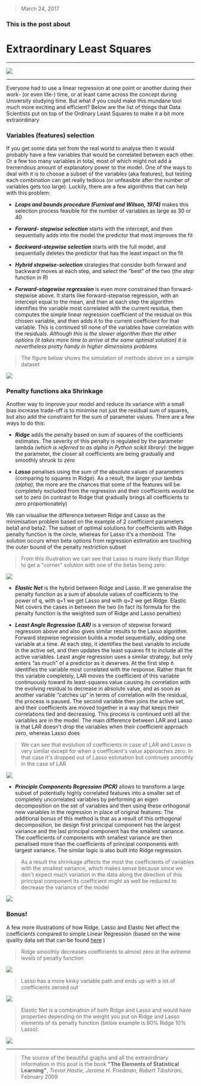 <style>
background-color: white !important;
</style>
> March 24, 2017

### This is the post about

# Extraordinary Least Squares

****

![](https://media.giphy.com/media/Q09lToTa0H3Es/giphy.gif)

****

Everyone had to use a linear regression at one point or another during their work- (or even life-) time, or at least came across the concept during University studying time. But what if you could make this mundane tool much more exciting and efficient? Below are the list of things that Data Scientists put on top of the Ordinary Least Squares to make it a bit more extraordinary

### Variables (features) selection
   If you get some data set from the real world to analyse then it would probably have a few variables that would be correlated between each other. Or a few too many variables in total, most of which might not add a tremendous amount of explanatory power to the model. One of the ways to deal with it is to choose a subset of the variables (aka features), but testing each combination can get really tedious (or unfeasible after the number of variables gets too large). Luckily, there are a few algorithms that can help with this problem:

   + __*Leaps and bounds procedure (Furnival and Wilson, 1974)*__
   makes this selection process feasible for the number of variables as large as 30 or 40


   + __*Forward- stepwise selection*__
   starts with the intercept, and then sequentially adds into the model the predictor that most improves the fit

   + __*Backward-stepwise selection*__
   starts with the full model, and sequentially deletes the predictor that has the least impact on the fit

   + __*Hybrid stepwise-selection*__
   strategies that consider both forward and backward moves at each step, and select the “best” of the two (the _step_ function in    R)

   + __*Forward-stagewise regression*__  is even more constrained than forward-stepwise above. It starts like forward-stepwise regression, with an intercept equal to the mean, and then at each step the algorithm identifies the variable most correlated with the current residua, then computes the simple linear regression coefficient of the residual on this chosen variable, and then adds it to the current coefficient for that variable. This is continued till none of the variables have correlation with the residuals. *Although this is the slower algorithm than the other options (it takes more time to arrive at the same optimal solution) it is nevertheless pretty handy in higher dimensions problems*


 > The figure below shows the simulation of methods above on a sample dataset

   ![](assets/post1/post1fig1.png)


### Penalty functions aka Shrinkage
   Another way to improve your model and reduce its variance with a small bias increase trade-off is to minimise not just the residual sum of squares, but also add the constraint for the sum of parameter values. There are a few ways to do this:

   + __*Ridge*__
   adds the penalty based on sum of squares of the coefficients estimates. The severity of this penalty is regulated by the parameter lambda *(which is referred to as alpha in Python scikit library)*: the bigger the parameter, the closer all coefficients are being gradually and smoothly shrunk to zero


   + __*Lasso*__
   penalises using the sum of the absolute values of parameters (comparing to squares in Ridge). As a result, the larger your lambda *(alpha)*, the more are the chances that some of the features will be completely excluded from the regression and their coefficients would be set to zero (in contrast to Ridge that gradually brings all coefficients to zero proportionately)


  We can visualise the difference between Ridge and Lasso as the minimisation problem based on the example of 2 coefficient parameters beta1 and beta2. The subset of optimal solutions for coefficients with Ridge penalty function is the circle, whereas for Lasso it's a rhomboid. The solution occurs when beta options from regression estimation are touching the outer bound of the penalty restriction subset

   > From this illustration we can see that Lasso is more likely than Ridge to get a "corner" solution with one of the betas being zero:

   ![](assets/post1/post1fig2.png)


   + __*Elastic Net*__
   is the hybrid between Ridge and Lasso. If we generalise the penalty function as a sum of absolute values of coefficients to the power of q, with q=1 we get Lasso and with q=2 we get Ridge. Elastic Net covers the cases in between the two (in fact its formula for the penalty function is the weighted sum of Ridge and Lasso penalties)

   + __*Least Angle Regression (LAR)*__
   is a version of stepwise forward regression above and also gives similar results to the Lasso algorithm.
   Forward stepwise regression builds a model sequentially, adding one variable at a time. At each step, it identifies the best variable to include in the active set, and then updates the least squares fit to include all the active variables.
 Least angle regression uses a similar strategy, but only enters “as much” of a predictor as it deserves. At the first step it identifies the variable most correlated with the response. Rather than fit this variable completely, LAR moves the coefficient of this variable continuously toward its least-squares value causing its correlation with the evolving residual to decrease in absolute value, and as soon as another variable “catches up” in terms of correlation with the residual, the process is paused. The second variable then joins the active set, and their coefficients are moved together in a way that keeps their correlations tied and decreasing. This process is continued until all the variables are in the model.
 The main difference between LAR and Lasso is that LAR doesn't drop the variables when their coefficient approach zero, whereas Lasso does

 > We can see that evolution of coefficients in case of LAR and Lasso is very similar except for when a coefficient's value approaches zero. In that case it's dropped out of Lasso estimation but continues smoothly in the case of LAR

 ![](assets/post1/post1fig3.png)

   + __*Principle Components Regression (PCR)*__
   allows to transform a large subset of potentially highly correlated features into a smaller set of completely uncorrelated variables by performing an eigen decomposition on the set of variables and then using these orthogonal new variables in the regression in place of original features. The additional bonus of this method is that as a result of this orthogonal decomposition, be design first principal component has the largest variance and the last principal component has the smallest variance. The coefficients of components with smallest variance are then penalised more than the coefficients of principal components with largest variance. The similar logic is also built into Ridge regression.

   > As a result the shrinkage affects the most the coefficients of variables with the smallest variance, which makes sense because since we don't expect much variation in the data along the direction of this principal component its coefficient might as well be reduced to decrease the variance of the model


   ![](assets/post1/post1fig4.png)


### Bonus!
   A few more illustrations of how Ridge, Lasso and Elastic Net affect the coefficients compared to simple Linear Regression (based on the wine quality data set that can be found [here] )

[here]:http://www3.dsi.uminho.pt/pcortez/wine/

   > Ridge smoothly decreases coefficients to almost zero at the extreme levels of penalty function

   ![](assets/post1/ridge.png)

   > Lasso has a more kinky variable path and ends up with a lot of coefficients zeroed out

   ![](assets/post1/lasso.png)

   > Elastic Net is a combination of both Ridge and Lasso and would have properties depending on the weight you put on Ridge and Lasso elements of its penalty function (below example is 90% Ridge 10% Lasso):

   ![](assets/post1/elastic.png)


****



> The source of the beautiful graphs and all the extraordinary information in this post is the book
> __"The Elements of Statistical Learning"__, *Trevor Hastie, Jerome H. Friedman, Robert Tibshirani*, February 2009
